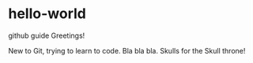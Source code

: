 # hello-world
github guide
Greetings!
  
New to Git, trying to learn to code.  Bla bla bla.  Skulls for the Skull throne!  


